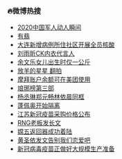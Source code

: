 ### :fire:微博热搜<br>
- <a href="https://s.weibo.com/weibo?q=%232020%E4%B8%AD%E5%9B%BD%E5%86%9B%E4%BA%BA%E5%8A%A8%E4%BA%BA%E7%9E%AC%E9%97%B4%23&Refer=new_time">2020中国军人动人瞬间</a><br>
- <a href="https://s.weibo.com/weibo?q=%E6%9C%89%E7%BF%A1&Refer=top">有翡</a><br>
- <a href="https://s.weibo.com/weibo?q=%23%E5%A4%A7%E8%BF%9E%E6%96%B0%E5%A2%9E%E7%97%85%E4%BE%8B%E6%89%80%E4%BD%8F%E7%A4%BE%E5%8C%BA%E5%BC%80%E5%B1%95%E5%85%A8%E5%91%98%E6%A0%B8%E9%85%B8%23&Refer=top">大连新增病例所住社区开展全员核酸</a><br>
- <a href="https://s.weibo.comjavascript:void(0);">刘雨昕CK内衣代言人</a><br>
- <a href="https://s.weibo.com/weibo?q=%E4%BD%99%E6%96%87%E4%B9%90%E5%A5%B3%E5%84%BF%E5%87%BA%E7%94%9F%E6%97%B6%E4%BB%85%E4%B8%80%E5%85%AC%E6%96%A4&Refer=top">余文乐女儿出生时仅一公斤</a><br>
- <a href="https://s.weibo.com/weibo?q=%E6%94%BE%E7%BE%8A%E7%9A%84%E6%98%9F%E6%98%9F%20%E7%BF%BB%E6%8B%8D&Refer=top">放羊的星星 翻拍</a><br>
- <a href="https://s.weibo.com/weibo?q=%E6%91%A9%E6%8B%9C%E8%B4%A6%E6%88%B7%E4%BD%99%E9%A2%9D%E5%8F%AF%E5%9C%A8%E7%BE%8E%E5%9B%A2%E4%BD%BF%E7%94%A8&Refer=top">摩拜账户余额可在美团使用</a><br>
- <a href="https://s.weibo.com/weibo?q=%23%E7%90%85%E7%90%8A%E6%A6%9C%E7%AC%AC%E4%B8%89%E9%83%A8%23&Refer=top">琅琊榜第三部</a><br>
- <a href="https://s.weibo.com/weibo?q=%23%E6%9D%A8%E4%B8%9E%E7%90%B3%E9%83%91%E5%85%83%E7%95%85%E6%9E%97%E4%BE%9D%E6%99%A8%E5%90%8C%E6%A1%86%23&Refer=top">杨丞琳郑元畅林依晨同框</a><br>
- <a href="https://s.weibo.com/weibo?q=%23%E8%93%AC%E4%BD%A9%E5%A5%A5%E5%BC%80%E5%A7%8B%E9%9A%94%E7%A6%BB%23&Refer=top">蓬佩奥开始隔离</a><br>
- <a href="https://s.weibo.com/weibo?q=%E6%B1%9F%E8%8B%8F%E6%96%B0%E5%86%A0%E7%96%AB%E8%8B%97%E9%87%87%E8%B4%AD%E4%BB%B7%E6%A0%BC%E5%85%AC%E5%B8%83&Refer=top">江苏新冠疫苗采购价格公布</a><br>
- <a href="https://s.weibo.com/weibo?q=RNG%E8%80%81%E6%9D%BF%E5%8F%91%E9%95%BF%E6%96%87&Refer=top">RNG老板发长文</a><br>
- <a href="https://s.weibo.com/weibo?q=%23%E5%AB%A6%E4%BA%94%E8%BF%94%E5%9B%9E%E5%99%A8%E6%88%90%E5%8A%9F%E7%9D%80%E9%99%86%23&Refer=top">嫦五返回器成功着陆</a><br>
- <a href="https://s.weibo.com/weibo?q=%23%E9%BB%84%E5%9C%A3%E4%BE%9D%E5%8F%91%E6%96%87%E5%91%8A%E5%88%AB%E6%88%91%E4%BB%AC%E6%81%8B%E7%88%B1%E5%90%A7%23&Refer=top">黄圣依发文告别我们恋爱吧</a><br>
- <a href="https://s.weibo.com/weibo?q=%23%E6%96%B0%E5%86%A0%E7%97%85%E6%AF%92%E7%96%AB%E8%8B%97%E6%AD%A3%E5%81%9A%E5%A5%BD%E5%A4%A7%E8%A7%84%E6%A8%A1%E7%94%9F%E4%BA%A7%E5%87%86%E5%A4%87%23&Refer=top">新冠病毒疫苗正做好大规模生产准备</a><br>

